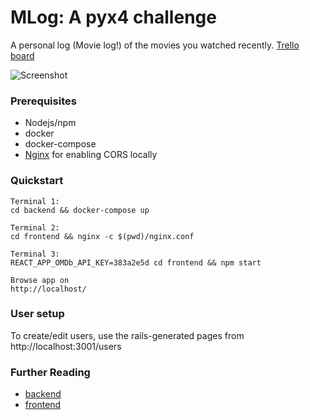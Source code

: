 # MLog: A pyx4 challenge
A personal log (Movie log!) of the movies you watched recently. [Trello board](https://trello.com/b/rkhHlX1v/pyx4-technical-test)

![Screenshot](https://i.ibb.co/ZcJHt5H/image.png)

### Prerequisites

* Nodejs/npm
* docker
* docker-compose
* [Nginx](http://nginx.org/en/download.html) for enabling CORS locally

### Quickstart

```
Terminal 1:
cd backend && docker-compose up

Terminal 2:
cd frontend && nginx -c $(pwd)/nginx.conf

Terminal 3:
REACT_APP_OMDb_API_KEY=383a2e5d cd frontend && npm start

Browse app on
http://localhost/
```

### User setup
To create/edit users, use the rails-generated pages from http://localhost:3001/users

### Further Reading
* [backend](backend/README.md)
* [frontend](frontend/README.md)